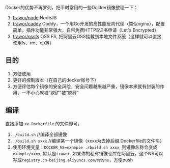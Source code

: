 Docker的优势不再罗列，把平时常用的一些Docker镜像整理一下：

1. [trawor/node](https://hub.docker.com/r/trawor/node/) NodeJS
2. [trawor/caddy](https://hub.docker.com/r/trawor/caddy/) Caddy，一个用Go开发的高性能反向代理（类似nginx），配置简单，插件功能非常强大，自带免费HTTPS证书申请（Let's Encrypted）
3. [trawor/ossfs](https://hub.docker.com/r/trawor/ossfs/) OSS FS, 把阿里云OSS挂载到本地文件系统（这样就可以直接使用ls、rm、cp等）

## 目的

1. 方便使用
2. 更好的控制版本（在自己的docker账号下）
3. 方便评估每个镜像的安全风险，安全问题越来越严重，镜像本来就有封装的作用，一不小心就被“挖矿”被“脱裤”

## 编译

直接添加 `xx.Dockerfile` 的文件即可。

1. `./build.sh`  //编译全部镜像
2. `./build.sh xxxx` //编译某一个镜像（xxxx为去掉后缀.Dockerfile的文件名）
3. 使用环境变量：`DOCKER_NS=example ./build.sh xxxx`, 则镜像名称会变成 `example/xxxx`, 默认是`trawor`. 如果你的私有镜像仓库在阿里云，这个NS可以写成`registry.cn-beijing.aliyuncs.com/你的ns`，方便push


